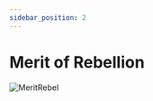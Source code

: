 ```yaml
---
sidebar_position: 2
---
```


# Merit of Rebellion

![MeritRebel](https://vwiki.valorserver.com/api/item/picture/merit%20of%20rebellion)
